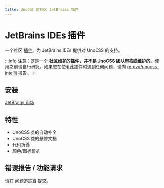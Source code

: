 ```yaml
---
title: UnoCSS 的社区 JetBrains 插件
---
```


# JetBrains IDEs 插件

一个社区 [插件](https://github.com/re-ovo/unocss-intellij)，为 JetBrains IDEs 提供对 UnoCSS 的支持。

:::info
注意：这是一个 **社区维护的插件，并不是 UnoCSS 团队审核或维护的**。使用之前请自行研究。如果您在使用此插件时遇到任何问题，请向 [re-ovo/unocss-intellij](https://github.com/re-ovo/unocss-intellij) 报告。
:::

## 安装

[JetBrains 市场](https://plugins.jetbrains.com/plugin/22204-unocss)

## 特性

- UnoCSS 类的自动补全
- UnoCSS 类的悬停文档
- 代码折叠
- 颜色/图标预览

## 错误报告 / 功能请求

请在 [问题追踪器](https://github.com/re-ovo/unocss-intellij/issues) 提交。
